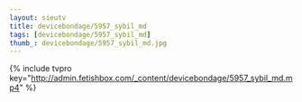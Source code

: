 ```yaml
--- 
layout: sieutv
title: devicebondage/5957_sybil_md
tags: [devicebondage/5957_sybil_md]
thumb_: devicebondage/5957_sybil_md.jpg
---
```

{% include tvpro key="http://admin.fetishbox.com/_content/devicebondage/5957_sybil_md.mp4" %} 
